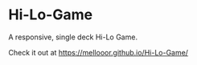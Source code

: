 # Hi-Lo-Game
A responsive, single deck Hi-Lo Game.


Check it out at https://mellooor.github.io/Hi-Lo-Game/
